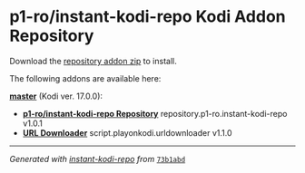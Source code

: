 # p1-ro/instant-kodi-repo Kodi Addon Repository

Download the [repository addon zip](master/datadir/repository.p1-ro.instant-kodi-repo/repository.p1-ro.instant-kodi-repo-1.0.1.zip) to install.

The following addons are available here:

[__master__](master/addons.xml) (Kodi ver. 17.0.0):

- [__p1-ro/instant-kodi-repo Repository__](master/datadir/repository.p1-ro.instant-kodi-repo/repository.p1-ro.instant-kodi-repo-1.0.1.zip) repository.p1-ro.instant-kodi-repo v1.0.1
- [__URL Downloader__](master/datadir/script.playonkodi.urldownloader/script.playonkodi.urldownloader-1.1.0.zip) script.playonkodi.urldownloader v1.1.0

----
_Generated with [instant-kodi-repo](https://github.com/ping/instant-kodi-repo/) from_ [``73b1abd``](https://github.com/p1-ro/instant-kodi-repo/commit/73b1abd08ce6c929df29a66f1b35effd4b599d6e)
